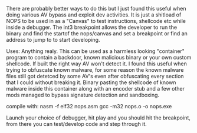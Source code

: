 There are probably better ways to do this but I just found this useful when doing various AV bypass and exploit dev activities.
It is just a shitload of NOPS to be used in as a "Canvas" to test instructions, shellcode etc while inside a debugger. 
The int3 breakpoint allows the developer to run the binary and find the startof the nops/canvas and set a breakpoint or find an address to jump to to start developing.

Uses:
Anything realy.
This can be used as a harmless looking "container" program to contain a backdoor, known malicious binary or your own custom shellcode. If built the right way AV won't detect it. 
I found this useful when trying to obfuscate known malware, for some reason the known malware files still got detetced by some AV's even after obfuscating every section that I could without breaking it. 
Binary pasting the shellcode of known malware inside this container along with an encoder stub and a few other mods managed to bypass signature detection and sandboxing. 

compile with:
nasm -f elf32 nops.asm
gcc -m32 nops.o -o nops.exe

Launch your choice of debugger, hit play and you should hit the breakpoint, from there you can test/develop code and step through it.